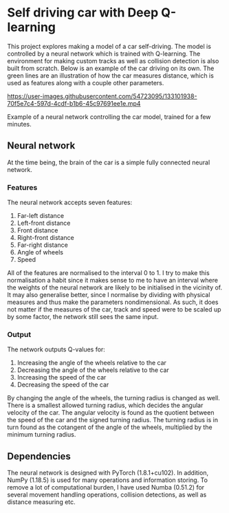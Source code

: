 # Self driving car with Deep Q-learning
This project explores making a model of a car self-driving. The model is controlled by a neural network which is trained with Q-learning. The environment for making custom tracks as well as collision detection is also built from scratch. Below is an example of the car driving on its own. The green lines are an illustration of how the car measures distance, which is used as features along with a couple other parameters.

https://user-images.githubusercontent.com/54723095/133101938-70f5e7c4-597d-4cdf-b1b6-45c97691ee1e.mp4

Example of a neural network controlling the car model, trained for a few minutes.

## Neural network
At the time being, the brain of the car is a simple fully connected neural network.

### Features
The neural network accepts seven features:
1. Far-left distance
2. Left-front distance
3. Front distance
4. Right-front distance
5. Far-right distance
6. Angle of wheels
7. Speed

All of the features are normalised to the interval 0 to 1. I try to make this normalisation a habit since it makes sense to me to have an interval where the weights of the neural network are likely to be initialised in the vicinity of. It may also generalise better, since I normalise by dividing with physical measures and thus make the parameters nondimensional. As such, it does not matter if the measures of the car, track and speed were to be scaled up by some factor, the network still sees the same input. 

### Output
The network outputs Q-values for:
1. Increasing the angle of the wheels relative to the car
2. Decreasing the angle of the wheels relative to the car
3. Increasing the speed of the car
4. Decreasing the speed of the car

By changing the angle of the wheels, the turning radius is changed as well. There is a smallest allowed turning radius, which decides the angular velocity of the car. The angular velocity is found as the quotient between the speed of the car and the signed turning radius. The turning radius is in turn found as the cotangent of the angle of the wheels, multiplied by the minimum turning radius.

## Dependencies
The neural network is designed with PyTorch (1.8.1+cu102). In addition, NumPy (1.18.5) is used for many operations and information storing. To remove a lot of computational burden, I have used Numba (0.51.2) for several movement handling operations, collision detections, as well as distance measuring etc.
